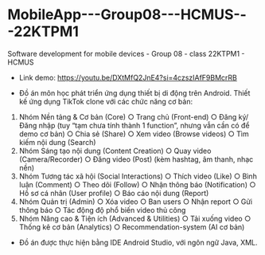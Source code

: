 # MobileApp---Group08---HCMUS---22KTPM1
Software development for mobile devices - Group 08 - class 22KTPM1 - HCMUS

- Link demo: https://youtu.be/DXtMfQ2JnE4?si=4czszIAfF9BMcrRB

- Đồ án môn học phát triển ứng dụng thiết bị di động trên Android. Thiết kế ứng dụng TikTok clone với các chức năng cơ bản:
1. Nhóm Nền tảng & Cơ bản (Core) 
  ○ Trang chủ (Front-end) 
  ○ Đăng ký/Đăng nhập (tuy “tạm chưa tính thành 1 function”, nhưng vẫn cần có 
  để demo cơ bản) 
  ○ Chia sẻ (Share) 
  ○ Xem video (Browse videos) 
  ○ Tìm kiếm nội dung (Search) 
2. Nhóm Sáng tạo nội dung (Content Creation) 
  ○ Quay video (Camera/Recorder) 
  ○ Đăng video (Post) (kèm hashtag, âm thanh, nhạc nền) 
3. Nhóm Tương tác xã hội (Social Interactions) 
  ○ Thích video (Like) 
  ○ Bình luận (Comment) 
  ○ Theo dõi (Follow) 
  ○ Nhận thông báo (Notification) 
  ○ Hồ sơ cá nhân (User profile) 
  ○ Báo cáo nội dung (Report) 
4. Nhóm Quản trị (Admin) 
  ○ Xóa video 
  ○ Ban users 
  ○ Nhận report 
  ○ Gửi thông báo 
  ○ Tác động độ phổ biến video thủ công 
5. Nhóm Nâng cao & Tiện ích (Advanced & Utilities) 
  ○ Tải xuống video 
  ○ Thống kê cơ bản (Analytics) 
  ○ Recommendation-system (AI cơ bản) 

- Đồ án được thực hiện bằng IDE Android Studio, với ngôn ngữ Java, XML.


